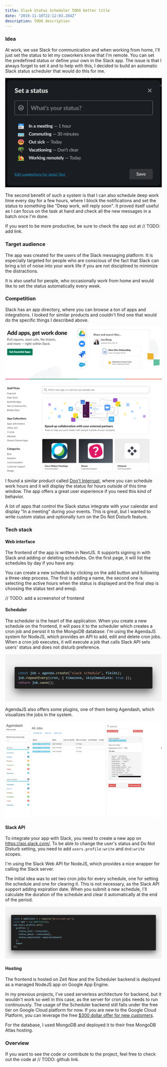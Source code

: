 ```yaml
---
title: Slack Status Scheduler TODO better title
date: "2019-11-10T22:12:03.284Z"
description: TODO description
---
```


### Idea

At work, we use Slack for communication and when working from home, I'll just set the status to let my coworkers know that I'm remote. You can set the predefined status or define your own in the Slack app. The issue is that I always forget to set it and to help with this, I decided to build an automatic Slack status scheduler that would do this for me.

![Slack set status](./slack-status-set.png)

The second benefit of such a system is that I can also schedule deep work time every day for a few hours, where I block the notifications and set the status to something like "Deep work, will reply soon". It proved itself useful as I can focus on the task at hand and check all the new messages in a batch once I'm done.

If you want to be more productive, be sure to check the app out at // TODO: add link.

### Target audience

The app was created for the users of the Slack messaging platform. It is especially targeted for people who are conscious of the fact that Slack can bring a lot of noise into your work life if you are not disciplined to minimize the distractions.

It is also useful for people, who occasionally work from home and would like to set the status automatically every week.

### Competition

Slack has an app directory, where you can browse a ton of apps and integrations. I looked for similar products and couldn't find one that would do the specific things I described above.

![Slack app directory](./slack-app-directory.png)

I found a similar product called [Don't Interrupt](http://dontinterrupt.app/), where you can schedule work hours and it will display the status for hours outside of this time window. The app offers a great user experience if you need this kind of behavior.

A lot of apps that control the Slack status integrate with your calendar and display "In a meeting" during your events. This is great, but I wanted to write custom status and optionally turn on the Do Not Disturb feature.

### Tech stack

#### Web interface

The frontend of the app is written in NextJS. It supports signing in with Slack and adding or deleting schedules. On the first page, it will list the schedules by day if you have any.

You can create a new schedule by clicking on the add button and following a three-step process. The first is adding a name, the second one is selecting the active hours when the status is displayed and the final step is choosing the status text and emoji.

// TODO: add a screenshot of frontend

#### Scheduler

The scheduler is the heart of the application. When you create a new schedule on the frontend, it will pass it to the scheduler which creates a cron job and persist it to the MongoDB database. I'm using the AgendaJS system for NodeJS, which provides an API to add, edit and delete cron jobs. When a cron job executes, it will execute a job that calls Slack API sets users' status and does not disturb preference.

![AgendaJS code](./agenda-code.png)

AgendaJS also offers some plugins, one of them being Agendash, which visualizes the jobs in the system.

![Agendash](./agendash.png)

#### Slack API

To integrate your app with Slack, you need to create a new app on https://api.slack.com/. To be able to change the user's status and Do Not Disturb setting, you need to add `users.profile:write` and `dnd:write` scopes.

I'm using the Slack Web API for NodeJS, which provides a nice wrapper for calling the Slack server.

The initial idea was to set two cron jobs for every schedule, one for setting the schedule and one for clearing it. This is not necessary, as the Slack API support adding expiration date. When you submit a new schedule, I'll calculate the duration of the schedule and clear it automatically at the end of the period.

![Slack API code](./slack-code.png)

#### Hosting

The frontend is hosted on Zeit Now and the Scheduler backend is deployed as a managed NodeJS app on Google App Engine.

In my previous projects, I've used serverless architecture for backend, but it wouldn't work so well in this case, as the server for cron jobs needs to run continuously. The usage of the Scheduler backend still falls under the free tier on Google Cloud platform for now. If you are new to the Google Cloud Platform, you can leverage the free [\$300 dollar offer for new customers](https://cloud.google.com/free/).

For the database, I used MongoDB and deployed it to their free MongoDB Atlas hosting.

### Overview

If you want to see the code or contribute to the project, feel free to check out the code at // TODO: github link.
